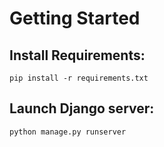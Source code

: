 # Getting Started

## Install Requirements:

```
pip install -r requirements.txt
```

## Launch Django server:

```
python manage.py runserver
```
